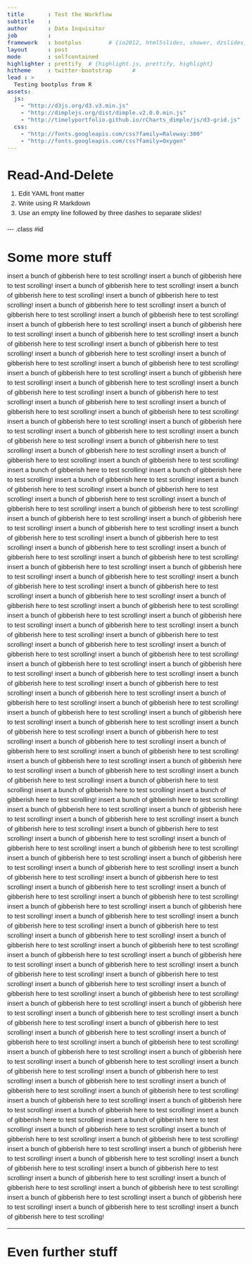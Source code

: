 ```yaml
---
title       : Test the Workflow
subtitle    : 
author      : Data Inquisitor
job         : 
framework   : bootplus        # {io2012, html5slides, shower, dzslides, ...}
layout      : post
mode        : selfcontained
highlighter : prettify  # {highlight.js, prettify, highlight}
hitheme     : twitter-bootstrap      # 
lead : >
  Testing bootplus from R
assets:
  js:
    - "http://d3js.org/d3.v3.min.js"
    - "http://dimplejs.org/dist/dimple.v2.0.0.min.js"
    - "http://timelyportfolio.github.io/rCharts_dimple/js/d3-grid.js"
  css:
    - "http://fonts.googleapis.com/css?family=Raleway:300"
    - "http://fonts.googleapis.com/css?family=Oxygen"    
---
```


# Read-And-Delete

<style>
body{
  font-family: 'Oxygen', sans-serif;
  font-size: 15px;
  line-height: 22px;
}

h1,h2,h3,h4 {
  font-family: 'Raleway', sans-serif;
}

</style>



1. Edit YAML front matter
2. Write using R Markdown
3. Use an empty line followed by three dashes to separate slides!

--- .class #id 

# Some more stuff

insert a bunch of gibberish here to test scrolling!
insert a bunch of gibberish here to test scrolling!
insert a bunch of gibberish here to test scrolling!
insert a bunch of gibberish here to test scrolling!
insert a bunch of gibberish here to test scrolling!
insert a bunch of gibberish here to test scrolling!
insert a bunch of gibberish here to test scrolling!
insert a bunch of gibberish here to test scrolling!
insert a bunch of gibberish here to test scrolling!
insert a bunch of gibberish here to test scrolling!
insert a bunch of gibberish here to test scrolling!
insert a bunch of gibberish here to test scrolling!
insert a bunch of gibberish here to test scrolling!
insert a bunch of gibberish here to test scrolling!
insert a bunch of gibberish here to test scrolling!
insert a bunch of gibberish here to test scrolling!
insert a bunch of gibberish here to test scrolling!
insert a bunch of gibberish here to test scrolling!
insert a bunch of gibberish here to test scrolling!
insert a bunch of gibberish here to test scrolling!
insert a bunch of gibberish here to test scrolling!
insert a bunch of gibberish here to test scrolling!
insert a bunch of gibberish here to test scrolling!
insert a bunch of gibberish here to test scrolling!
insert a bunch of gibberish here to test scrolling!
insert a bunch of gibberish here to test scrolling!
insert a bunch of gibberish here to test scrolling!
insert a bunch of gibberish here to test scrolling!
insert a bunch of gibberish here to test scrolling!
insert a bunch of gibberish here to test scrolling!
insert a bunch of gibberish here to test scrolling!
insert a bunch of gibberish here to test scrolling!
insert a bunch of gibberish here to test scrolling!
insert a bunch of gibberish here to test scrolling!
insert a bunch of gibberish here to test scrolling!
insert a bunch of gibberish here to test scrolling!
insert a bunch of gibberish here to test scrolling!
insert a bunch of gibberish here to test scrolling!
insert a bunch of gibberish here to test scrolling!
insert a bunch of gibberish here to test scrolling!
insert a bunch of gibberish here to test scrolling!
insert a bunch of gibberish here to test scrolling!
insert a bunch of gibberish here to test scrolling!
insert a bunch of gibberish here to test scrolling!
insert a bunch of gibberish here to test scrolling!
insert a bunch of gibberish here to test scrolling!
insert a bunch of gibberish here to test scrolling!
insert a bunch of gibberish here to test scrolling!
insert a bunch of gibberish here to test scrolling!
insert a bunch of gibberish here to test scrolling!
insert a bunch of gibberish here to test scrolling!
insert a bunch of gibberish here to test scrolling!
insert a bunch of gibberish here to test scrolling!
insert a bunch of gibberish here to test scrolling!
insert a bunch of gibberish here to test scrolling!
insert a bunch of gibberish here to test scrolling!
insert a bunch of gibberish here to test scrolling!
insert a bunch of gibberish here to test scrolling!
insert a bunch of gibberish here to test scrolling!
insert a bunch of gibberish here to test scrolling!
insert a bunch of gibberish here to test scrolling!
insert a bunch of gibberish here to test scrolling!
insert a bunch of gibberish here to test scrolling!
insert a bunch of gibberish here to test scrolling!
insert a bunch of gibberish here to test scrolling!
insert a bunch of gibberish here to test scrolling!
insert a bunch of gibberish here to test scrolling!
insert a bunch of gibberish here to test scrolling!
insert a bunch of gibberish here to test scrolling!
insert a bunch of gibberish here to test scrolling!
insert a bunch of gibberish here to test scrolling!
insert a bunch of gibberish here to test scrolling!
insert a bunch of gibberish here to test scrolling!
insert a bunch of gibberish here to test scrolling!
insert a bunch of gibberish here to test scrolling!
insert a bunch of gibberish here to test scrolling!
insert a bunch of gibberish here to test scrolling!
insert a bunch of gibberish here to test scrolling!
insert a bunch of gibberish here to test scrolling!
insert a bunch of gibberish here to test scrolling!
insert a bunch of gibberish here to test scrolling!
insert a bunch of gibberish here to test scrolling!
insert a bunch of gibberish here to test scrolling!
insert a bunch of gibberish here to test scrolling!
insert a bunch of gibberish here to test scrolling!
insert a bunch of gibberish here to test scrolling!
insert a bunch of gibberish here to test scrolling!
insert a bunch of gibberish here to test scrolling!
insert a bunch of gibberish here to test scrolling!
insert a bunch of gibberish here to test scrolling!
insert a bunch of gibberish here to test scrolling!
insert a bunch of gibberish here to test scrolling!
insert a bunch of gibberish here to test scrolling!
insert a bunch of gibberish here to test scrolling!
insert a bunch of gibberish here to test scrolling!
insert a bunch of gibberish here to test scrolling!
insert a bunch of gibberish here to test scrolling!
insert a bunch of gibberish here to test scrolling!
insert a bunch of gibberish here to test scrolling!
insert a bunch of gibberish here to test scrolling!
insert a bunch of gibberish here to test scrolling!
insert a bunch of gibberish here to test scrolling!
insert a bunch of gibberish here to test scrolling!
insert a bunch of gibberish here to test scrolling!
insert a bunch of gibberish here to test scrolling!
insert a bunch of gibberish here to test scrolling!
insert a bunch of gibberish here to test scrolling!
insert a bunch of gibberish here to test scrolling!
insert a bunch of gibberish here to test scrolling!
insert a bunch of gibberish here to test scrolling!
insert a bunch of gibberish here to test scrolling!
insert a bunch of gibberish here to test scrolling!
insert a bunch of gibberish here to test scrolling!
insert a bunch of gibberish here to test scrolling!
insert a bunch of gibberish here to test scrolling!
insert a bunch of gibberish here to test scrolling!
insert a bunch of gibberish here to test scrolling!
insert a bunch of gibberish here to test scrolling!
insert a bunch of gibberish here to test scrolling!
insert a bunch of gibberish here to test scrolling!
insert a bunch of gibberish here to test scrolling!
insert a bunch of gibberish here to test scrolling!
insert a bunch of gibberish here to test scrolling!
insert a bunch of gibberish here to test scrolling!
insert a bunch of gibberish here to test scrolling!
insert a bunch of gibberish here to test scrolling!
insert a bunch of gibberish here to test scrolling!
insert a bunch of gibberish here to test scrolling!
insert a bunch of gibberish here to test scrolling!
insert a bunch of gibberish here to test scrolling!
insert a bunch of gibberish here to test scrolling!
insert a bunch of gibberish here to test scrolling!
insert a bunch of gibberish here to test scrolling!
insert a bunch of gibberish here to test scrolling!
insert a bunch of gibberish here to test scrolling!
insert a bunch of gibberish here to test scrolling!
insert a bunch of gibberish here to test scrolling!
insert a bunch of gibberish here to test scrolling!
insert a bunch of gibberish here to test scrolling!
insert a bunch of gibberish here to test scrolling!
insert a bunch of gibberish here to test scrolling!
insert a bunch of gibberish here to test scrolling!
insert a bunch of gibberish here to test scrolling!
insert a bunch of gibberish here to test scrolling!
insert a bunch of gibberish here to test scrolling!
insert a bunch of gibberish here to test scrolling!
insert a bunch of gibberish here to test scrolling!
insert a bunch of gibberish here to test scrolling!
insert a bunch of gibberish here to test scrolling!
insert a bunch of gibberish here to test scrolling!
insert a bunch of gibberish here to test scrolling!
insert a bunch of gibberish here to test scrolling!
insert a bunch of gibberish here to test scrolling!
insert a bunch of gibberish here to test scrolling!
insert a bunch of gibberish here to test scrolling!
insert a bunch of gibberish here to test scrolling!



---

# Even further stuff




